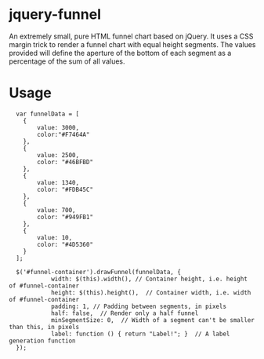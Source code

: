 # jquery-funnel
An extremely small, pure HTML funnel chart based on jQuery. It uses a CSS margin trick to render a funnel chart with 
equal height segments. The values provided will define the aperture of the bottom of each segment as a percentage of the sum of all values.

# Usage
```
  var funnelData = [
    {
        value: 3000,
        color:"#F7464A"
    },
    {
        value: 2500,
        color: "#46BFBD"
    },
    {
        value: 1340,
        color: "#FDB45C"
    },
    {
        value: 700,
        color: "#949FB1"
    },
    {
        value: 10,
        color: "#4D5360"
    }
  ];
  
  $('#funnel-container').drawFunnel(funnelData, {
            width: $(this).width(), // Container height, i.e. height of #funnel-container
            height: $(this).height(),  // Container width, i.e. width of #funnel-container
            padding: 1, // Padding between segments, in pixels
            half: false,  // Render only a half funnel
            minSegmentSize: 0,  // Width of a segment can't be smaller than this, in pixels
            label: function () { return "Label!"; }  // A label generation function 
  });
```
